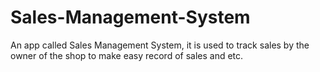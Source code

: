 # Sales-Management-System
An app called Sales Management System, it is used to track sales by the owner of the shop to make easy record of sales and etc.
